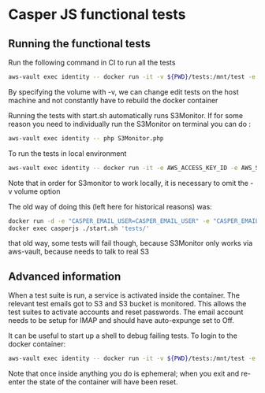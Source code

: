 # Casper JS functional tests

## Running the functional tests

Run the following command in CI to run all the tests

```bash
aws-vault exec identity -- docker run -it -v ${PWD}/tests:/mnt/test -e AWS_ACCESS_KEY_ID -e AWS_SECRET_ACCESS_KEY -e AWS_SESSION_TOKEN -e "BASE_DOMAIN=<PUBLIC_FRONT_URL>" --net=host --rm casperjs:latest ./start.sh 'tests/'
```

By specifying the volume with -v,  we can change edit tests on the host machine and not constantly have to rebuild the docker container

Running the tests with start.sh automatically runs S3Monitor. If for some reason you need to individually run the S3Monitor on terminal you can do :

```bash
aws-vault exec identity -- php S3Monitor.php
```

To run the tests in local environment

```bash
aws-vault exec identity -- docker run -it -e AWS_ACCESS_KEY_ID -e AWS_SECRET_ACCESS_KEY -e AWS_SESSION_TOKEN -e "BASE_DOMAIN=localhost:7002" --network="host" --rm casperjs:latest ./start.sh 'tests/'
```

Note that in order for S3monitor to work locally, it is necessary to omit the -v volume option

The old way of doing this (left here for historical reasons) was:

```bash
docker run -d -e "CASPER_EMAIL_USER=CASPER_EMAIL_USER" -e "CASPER_EMAIL_PASSWORD=CASPER_EMAIL_PASSWORD" -e "BASE_DOMAIN=BASE_DOMAIN" --name casperjs casperjs:latest
docker exec casperjs ./start.sh 'tests/'
```

that old way, some tests will fail though, because S3Monitor only works via aws-vault, because needs to talk to real S3 

## Advanced information

When a test suite is run, a service is activated inside the container. The relevant test emails got to S3 and S3 bucket is monitored. This allows the test
suites to activate accounts and reset passwords. The email account needs to be setup for IMAP and should have auto-expunge set to Off.

It can be useful to start up a shell to debug failing tests.  To login to the docker container:

```bash
aws-vault exec identity -- docker run -it -v ${PWD}/tests:/mnt/test -e AWS_ACCESS_KEY_ID -e AWS_SECRET_ACCESS_KEY -e AWS_SESSION_TOKEN -e "BASE_DOMAIN=<PUBLIC_FRONT_URL>" --net=host --rm casperjs:latest /usr/bin/env bash
```

Note that once inside anything you do is ephemeral; when you exit and re-enter the state of the container will have been reset.
